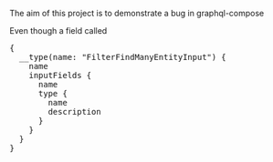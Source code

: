 The aim of this project is to demonstrate a bug in graphql-compose

Even though a field called 

<pre>
{
  __type(name: "FilterFindManyEntityInput") {
    name
    inputFields {
      name
      type {
        name
        description
      }
    }
  }
}
</pre>